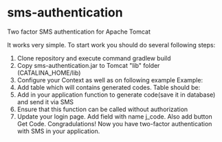 # sms-authentication
Two factor SMS authentication for Apache Tomcat

It works very simple. To start work you should do several following steps:
1. Clone repository and execute command gradlew build
2. Copy sms-authentication.jar to Tomcat "lib" folder (CATALINA_HOME/lib)
3. Configure your Context as well as on following example
   Example:
4. Add table which will contains generated codes. Table should be:
5. Add in your application function to generate code(save it in database) and send it via SMS
6. Ensure that this function can be called without authorization
7. Update your login page. Add field with name j_code. Also add button Get Code.
Congradulations! Now you have two-factor authentication with SMS in your application.

